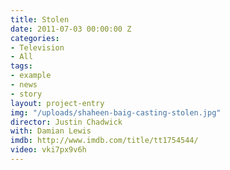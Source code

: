```yaml
---
title: Stolen
date: 2011-07-03 00:00:00 Z
categories:
- Television
- All
tags:
- example
- news
- story
layout: project-entry
img: "/uploads/shaheen-baig-casting-stolen.jpg"
director: Justin Chadwick
with: Damian Lewis
imdb: http://www.imdb.com/title/tt1754544/
video: vki7px9v6h
---
```


